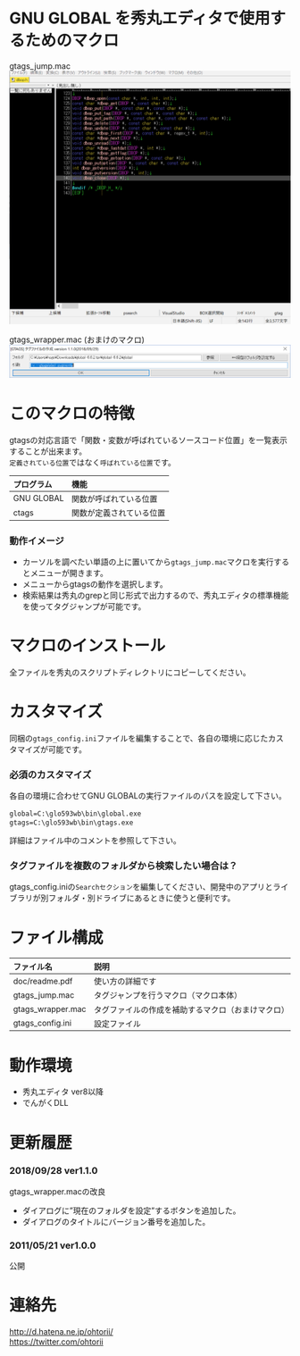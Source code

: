 GNU GLOBAL を秀丸エディタで使用するためのマクロ
=============
gtags_jump.mac<br>
![example](https://github.com/ohtorii/gtags_for_hidemaru/blob/master/gtags.gif)

gtags_wrapper.mac (おまけのマクロ)<br>
![example](https://github.com/ohtorii/gtags_for_hidemaru/blob/master/gtags_wrapper.png)

# このマクロの特徴
gtagsの対応言語で「関数・変数が呼ばれているソースコード位置」を一覧表示することが出来ます。<br>
`定義されている位置`ではなく`呼ばれている位置`です。

|プログラム|機能|
|:---|:---|
|GNU GLOBAL|関数が呼ばれている位置|
|ctags|関数が定義されている位置|

### 動作イメージ
- カーソルを調べたい単語の上に置いてから`gtags_jump.mac`マクロを実行するとメニューが開きます。
- メニューからgtagsの動作を選択します。
- 検索結果は秀丸のgrepと同じ形式で出力するので、秀丸エディタの標準機能を使ってタグジャンプが可能です。

# マクロのインストール
全ファイルを秀丸のスクリプトディレクトリにコピーしてください。

# カスタマイズ
同梱の`gtags_config.ini`ファイルを編集することで、各自の環境に応じたカスタマイズが可能です。

### 必須のカスタマイズ
各自の環境に合わせてGNU GLOBALの実行ファイルのパスを設定して下さい。
```
global=C:\glo593wb\bin\global.exe
gtags=C:\glo593wb\bin\gtags.exe
```
詳細はファイル中のコメントを参照して下さい。

### タグファイルを複数のフォルダから検索したい場合は？
gtags_config.iniの`Searchセクション`を編集してください、開発中のアプリとライブラリが別フォルダ・別ドライブにあるときに使うと便利です。

# ファイル構成
|ファイル名|説明|
|:---|:---|
|doc/readme.pdf|使い方の詳細です|
|gtags_jump.mac|タグジャンプを行うマクロ（マクロ本体）|
|gtags_wrapper.mac|タグファイルの作成を補助するマクロ（おまけマクロ）|
|gtags_config.ini|設定ファイル|

# 動作環境
- 秀丸エディタ ver8以降
- でんがくDLL

# 更新履歴
### 2018/09/28 ver1.1.0
gtags_wrapper.macの改良
- ダイアログに”現在のフォルダを設定”するボタンを追加した。
- ダイアログのタイトルにバージョン番号を追加した。
### 2011/05/21 ver1.0.0
公開
  
# 連絡先
<http://d.hatena.ne.jp/ohtorii/>　<br>
<https://twitter.com/ohtorii>
